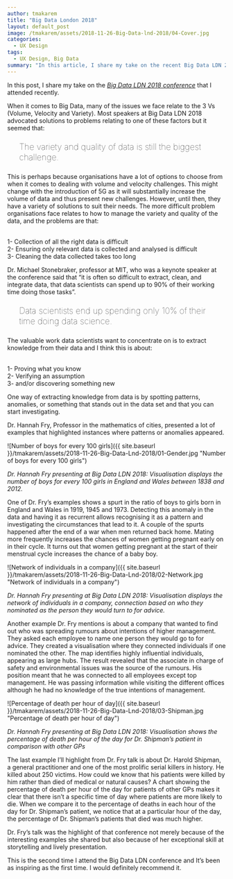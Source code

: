 ```yaml
---
author: tmakarem
title: "Big Data London 2018"
layout: default_post
image: /tmakarem/assets/2018-11-26-Big-Data-lnd-2018/04-Cover.jpg
categories:
  - UX Design
tags:
  - UX Design, Big Data
summary: "In this article, I share my take on the recent Big Data LDN 2018 conference and delve into some particular highlights from Dr Hannah Fry's keynote."
---
```

In this post, I share my take on the *[Big Data LDN 2018 conference](https://bigdataldn.com/)* that I attended recently.

When it comes to Big Data, many of the issues we face relate to the 3 Vs (Volume, Velocity and Variety). Most speakers at Big Data LDN 2018 advocated solutions to problems relating to one of these factors but it seemed that:

<p style="font-size: 140%; font-weight: 100; margin: 1.2em 1.4em;"> The variety and quality of data is still the biggest challenge.
</p>

This is perhaps because organisations have a lot of options to choose from when it comes to dealing with volume and velocity challenges. This might change with the introduction of 5G as it will substantially increase the volume of data and thus present new challenges. However, until then, they have a variety of solutions to suit their needs. The more difficult problem organisations face relates to how to manage the variety and quality of the data, and the problems are that:

<br/>
1- Collection of all the right data is difficult
<br/>
2- Ensuring only relevant data is collected and analysed is difficult
<br/>
3- Cleaning the data collected takes too long
<br/>

Dr. Michael Stonebraker, professor at MIT, who was a keynote speaker at the conference said that “it is often so difficult to extract, clean, and integrate data, that data scientists can spend up to 90% of their working time doing those tasks”.

<p style="font-size: 140%; font-weight: 100; margin: 1.2em 1.4em;"> Data scientists end up spending only 10% of their time doing data science.
</p>

The valuable work data scientists want to concentrate on is to extract knowledge from their data and I think this is about:

<br/>
1- Proving what you know
<br/>
2- Verifying an assumption
<br/>
3- and/or discovering something new
<br/>

One way of extracting knowledge from data is by spotting patterns, anomalies, or something that stands out in the data set and that you can start investigating.

Dr. Hannah Fry, Professor in the mathematics of cities, presented a lot of examples that highlighted instances where patterns or anomalies appeared.

![Number of boys for every 100 girls]({{ site.baseurl }}/tmakarem/assets/2018-11-26-Big-Data-Lnd-2018/01-Gender.jpg "Number of boys for every 100 girls")

*Dr. Hannah Fry presenting at Big Data LDN 2018:
Visualisation displays the number of boys for every 100 girls in England and Wales between 1838 and 2012.*

One of Dr. Fry’s examples shows a spurt in the ratio of boys to girls born in England and Wales in 1919, 1945 and 1973. Detecting this anomaly in the data and having it as recurrent allows recognising it as a pattern and investigating the circumstances that lead to it. A couple of the spurts happened after the end of a war when men returned back home. Mating more frequently increases the chances of women getting pregnant early on in their cycle. It turns out that women getting pregnant at the start of their menstrual cycle increases the chance of a baby boy.

![Network of individuals in a company]({{ site.baseurl }}/tmakarem/assets/2018-11-26-Big-Data-Lnd-2018/02-Network.jpg "Network of individuals in a company")

*Dr. Hannah Fry presenting at Big Data LDN 2018:
Visualisation displays the network of individuals in a company, connection based on who they nominated as the person they would turn to for advice.*

Another example Dr. Fry mentions is about a company that wanted to find out who was spreading rumours about intentions of higher management. They asked each employee to name one person they would go to for advice. They created a visualisation where they connected individuals if one nominated the other. The map identifies highly influential individuals, appearing as large hubs. The result revealed that the associate in charge of safety and environmental issues was the source of the rumours. His position meant that he was connected to all employees except top management. He was passing information while visiting the different offices although he had no knowledge of the true intentions of management.

![Percentage of death per hour of day]({{ site.baseurl }}/tmakarem/assets/2018-11-26-Big-Data-Lnd-2018/03-Shipman.jpg "Percentage of death per hour of day")

*Dr. Hannah Fry presenting at Big Data LDN 2018:
Visualisation shows the percentage of death per hour of the day for Dr. Shipman’s patient in comparison with other GPs*

The last example I’ll highlight from Dr. Fry talk is about Dr. Harold Shipman, a general practitioner and one of the most prolific serial killers in history. He killed about 250 victims. How could we know that his patients were killed by him rather than died of medical or natural causes? A chart showing the percentage of death per hour of the day for patients of other GPs makes it clear that there isn’t a specific time of day where patients are more likely to die. When we compare it to the percentage of deaths in each hour of the day for Dr. Shipman’s patient, we notice that at a particular hour of the day, the percentage of Dr. Shipman’s patients that died was much higher.

Dr. Fry’s talk was the highlight of that conference not merely because of the interesting examples she shared but also because of her exceptional skill at storytelling and lively presentation.

This is the second time I attend the Big Data LDN conference and It’s been as inspiring as the first time. I would definitely recommend it.
